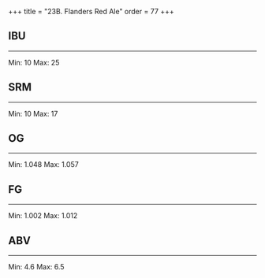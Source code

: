 +++
title = "23B. Flanders Red Ale"
order = 77
+++
## IBU
******
Min: 10
Max: 25
## SRM
******
Min: 10
Max: 17
## OG
******
Min: 1.048
Max: 1.057
## FG
******
Min: 1.002
Max: 1.012
## ABV
******
Min: 4.6
Max: 6.5
